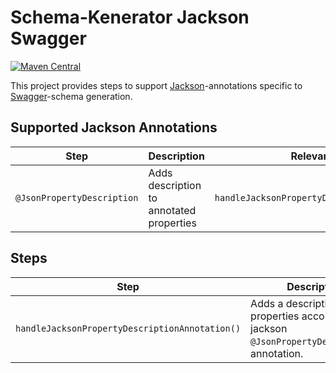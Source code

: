 # Schema-Kenerator Jackson Swagger

[![Maven Central](https://maven-badges.herokuapp.com/maven-central/io.github.smiley4/schema-kenerator-jackson-swagger/badge.svg)](https://maven-badges.herokuapp.com/maven-central/io.github.smiley4/schema-kenerator-jackson-swagger)

This project provides steps to support [Jackson](https://github.com/FasterXML/jackson-annotations)-annotations specific
to [Swagger](https://github.com/swagger-api/swagger-parser)-schema generation.

## Supported Jackson Annotations

| Step                       | Description                              | Relevant Steps                                 |
|----------------------------|------------------------------------------|------------------------------------------------|
| `@JsonPropertyDescription` | Adds description to annotated properties | `handleJacksonPropertyDescriptionAnnotation()` |

## Steps

| Step                                           | Description                                                                                      |
|------------------------------------------------|--------------------------------------------------------------------------------------------------|
| `handleJacksonPropertyDescriptionAnnotation()` | Adds a description to properties according to the jackson `@JsonPropertyDescription`-annotation. |
